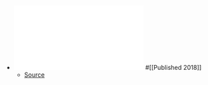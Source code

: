 - ![Screaming Channels: When EM SC Meet Radio Transceivers](../assets/3243734.3243802_1732659343336_0.pdf) #[[Published 2018]]
	- [Source](https://dl.acm.org/doi/abs/10.1145/3243734.3243802)
